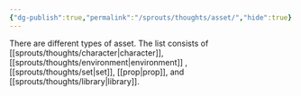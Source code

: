 ```yaml
---
{"dg-publish":true,"permalink":"/sprouts/thoughts/asset/","hide":true}
---
```


There are different types of asset. The list consists of [[sprouts/thoughts/character\|character]], [[sprouts/thoughts/environment\|environment]] , [[sprouts/thoughts/set\|set]], [[prop\|prop]], and [[sprouts/thoughts/library\|library]].

